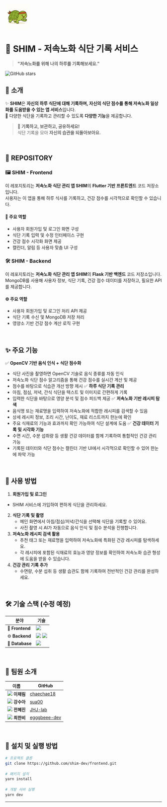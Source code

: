 <img src="https://raw.githubusercontent.com/shim-dev/.github/main/turtle.png" width="80">


# 🏡 SHIM - 저속노화 식단 기록 서비스

> **"저속노화를 위해 나의 하루를 기록해보세요."**

![GitHub stars](https://img.shields.io/github/stars/shim-dev?style=social) 

## 🌟 소개  
✨ **SHIM**은 **자신의 하루 식단에 대해 기록하며, 자신의 식단 점수를 통해 저속노화 일상화를 도움받을 수 있는 앱 서비스**입니다.  
💌 다양한 식단을 기록하고 관리할 수 있도록 **다양한 기능**을 제공합니다.  

> **📝 기록하고, 보관하고, 공유하세요!**  
> 식단 기록을 모아 **자신의 습관을 되돌아보아요.**  

<br />

## 📂 REPOSITORY

### 🖼️ SHIM - Frontend

이 레포지토리는 **저속노화 식단 관리 앱 SHIM**의 **Flutter 기반 프론트엔드** 코드 저장소입니다.  
사용자는 이 앱을 통해 하루 식사를 기록하고, 건강 점수를 시각적으로 확인할 수 있습니다.

#### 📱 주요 역할
- 사용자 회원가입 및 로그인 화면 구성
- 식단 기록 입력 및 수정 인터페이스 구현
- 건강 점수 시각화 화면 제공
- 캘린더, 알림 등 사용자 맞춤 UI 구성


### 🛠️ SHIM - Backend

이 레포지토리는 **저속노화 식단 관리 앱 SHIM**의 **Flask 기반 백엔드** 코드 저장소입니다.  
MongoDB를 사용해 사용자 정보, 식단 기록, 건강 점수 데이터를 저장하고, 필요한 API를 제공합니다.

#### ⚙️ 주요 역할
- 사용자 회원가입 및 로그인 처리 API 제공
- 식단 기록 수신 및 MongoDB 저장 처리
- 영양소 기반 건강 점수 계산 로직 구현


<br />

## ✨ 주요 기능
✅ **OpenCV 기반 음식 인식 + 식단 점수화**
- 식단 사진을 촬영하면 OpenCV 기술로 음식 종류를 자동 인식
- 저속노화 식단 점수 알고리즘을 통해 건강 점수를 실시간 계산 및 제공
- 점수를 바탕으로 식습관 개선 방향 제시
✅ **하루 식단 기록 관리**
- 아침, 점심, 저녁, 간식 식단을 텍스트 및 이미지로 간편하게 기록
- 입력한 식단을 바탕으로 영양 분석 및 점수 피드백 제공
✅ **저속노화 기반 레시피 탐색**
- 음식명 또는 재료명을 입력하여 저속노화에 적합한 레시피를 검색할 수 있음
- 상세 레시피 정보, 조리 시간, 난이도, 재료 리스트까지 한눈에 확인
- 주요 식재료의 기능과 효과까지 확인 가능하여 식단 설계에 도움
✅ **건강 데이터 기록 및 시각화 기능**
- 수면 시간, 수분 섭취량 등 생활 건강 데이터를 함께 기록하여 통합적인 건강 관리 가능
- 기록된 데이터와 식단 점수는 캘린더 기반 UI에서 시각적으로 확인할 수 있어 한눈에 파악 가능


<br />

## 🚀 사용 방법
1. **회원가입 및 로그인**
  - SHIM 서비스에 가입하여 편하게 식단을 관리하세요.
2. **식단 기록 및 촬영**
    - 메인 화면에서 아침/점심/저녁/간식을 선택해 식단을 기록할 수 있어요.
    - 사진 촬영 시 AI가 자동으로 음식 인식 및 점수 분석을 진행합니다.
3. **저속노화 레시피 검색 활용**
    - 추천 태그 또는 재료명을 입력하여 저속노화에 특화된 건강 레시피를 탐색하세요.
    - 각 레시피에 포함된 식재료의 효능과 영양 정보를 확인하여 저속노화 습관 형성에 도움을 받을 수 있습니다.
4. **건강 관리 기록 추가**
    - 수면량, 수분 섭취 등 생활 습관도 함께 기록하여 전반적인 건강 관리를 완성하세요.


<br />

## 🛠️ 기술 스택 (수정 예정)

| 분야          | 기술 |
|--------------|------|
| 📱 **Frontend** | <img src="https://img.shields.io/badge/flutter-02569B?style=for-the-badge&logo=flutter&logoColor=white"> |
| ⚙️ **Backend** | <img src="https://img.shields.io/badge/flask-000000?style=for-the-badge&logo=flask&logoColor=white"> <img src="https://img.shields.io/badge/python-3776AB?style=for-the-badge&logo=python&logoColor=white"> |
| 💾 **Database** | <img src="https://img.shields.io/badge/MongoDB-47A248?style=for-the-badge&logo=mongodb&logoColor=white"> |


<br />

## 👥 팀원 소개
| 이름 | GitHub |
|------|--------|
| <img src="https://github.com/chaechae18.png" width="20"> **이채림** |[chaechae18](https://github.com/chaechae18) |
| <img src="https://github.com/sua00.png" width="20"> **강수아** |[sua00](https://github.com/sua00) |
| <img src="https://github.com/JHJ-lab.png" width="20"> **전혜진** |[JHJ-lab](https://github.com/JHJ-lab) |
| <img src="https://github.com/egggbeee-dev.png" width="20"> **최한비** |[egggbeee-dev](https://github.com/egggbeee-dev) |


<br />



## 📌 설치 및 실행 방법
```sh
# 프로젝트 클론
git clone https://github.com/shim-dev/frontend.git

# 패키지 설치
yarn install

# 개발 서버 실행
yarn dev
```

---

